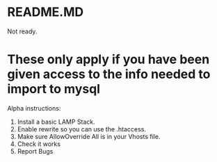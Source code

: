 # README.MD

Not ready.

# These only apply if you have been given access to the info needed to import to mysql

Alpha instructions:

1. Install a basic LAMP Stack.
2. Enable rewrite so you can use the .htaccess.
3. Make sure AllowOverride All is in your Vhosts file.
4. Check it works
5. Report Bugs
